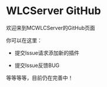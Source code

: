 # WLCServer GitHub
欢迎来到MCWLCServer的GitHub页面<br><p>
你可以在这里：<br><p>
- 提交Issue请求添加新的插件<br><p>
- 提交Issue反馈BUG<br><p>

等等等等，目前仍在完善中！
